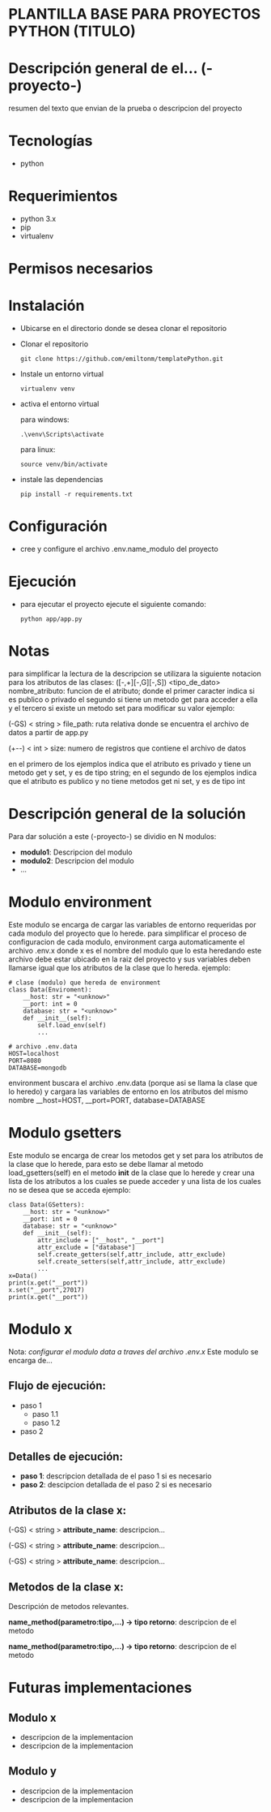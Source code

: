 # PLANTILLA BASE PARA PROYECTOS PYTHON (TITULO)

#  Descripción general de el... (-proyecto-)
resumen del texto que envian de la prueba o descripcion del proyecto

# Tecnologías
- python

# Requerimientos
- python 3.x
- pip
- virtualenv

# Permisos necesarios

# Instalación
- Ubicarse en el directorio donde se desea clonar el repositorio
- Clonar el repositorio 
  ```
  git clone https://github.com/emiltonm/templatePython.git
  ```
- Instale un entorno virtual
  ```
  virtualenv venv
  ```
- activa el entorno virtual
  
    para windows: 
    ```
    .\venv\Scripts\activate
    ```
    para linux: 
    ```
    source venv/bin/activate
    ```
- instale las dependencias
  ```
  pip install -r requirements.txt
  ```

# Configuración
- cree y configure el archivo .env.name_modulo del proyecto 

# Ejecución
- para ejecutar el proyecto ejecute el siguiente comando:
    ```
    python app/app.py
    ```

# Notas
para simplificar la lectura de la descripcion se utilizara la siguiente notacion para los atributos de las clases: ([-,+][-,G][-,S]) <tipo_de_dato> nombre_atributo: funcion de el atributo; donde el primer caracter indica si es publico o privado el segundo si tiene un metodo get para acceder a ella y el tercero si existe un metodo set para modificar su valor ejemplo:

(-GS) < string > file_path: ruta relativa donde se encuentra el archivo de datos a partir de app.py

(+--) < int > size: numero de registros que contiene el archivo de datos

en el primero de los ejemplos indica que el atributo es privado y tiene un metodo get y set, y es de tipo string; en el segundo de los ejemplos indica que el atributo es publico y no tiene metodos get ni set, y es de tipo int

# Descripción general de la solución
Para dar solución a este (-proyecto-) se dividio en N modulos:
- **modulo1**: Descripcion del modulo
- **modulo2**: Descripcion del modulo
- ...

# Modulo environment
Este modulo se encarga de cargar las variables de entorno requeridas por cada modulo del proyecto que lo herede. para simplificar el proceso de configuracion de cada modulo, environment carga automaticamente el archivo .env.x donde x es el nombre del modulo que lo esta heredando este archivo debe estar ubicado en la raiz del proyecto y sus variables deben llamarse igual que los atributos de la clase que lo hereda. ejemplo:
```
# clase (modulo) que hereda de environment
class Data(Enviroment):
    __host: str = "<unknow>"
    __port: int = 0
    database: str = "<unknow>"
    def __init__(self):
        self.load_env(self)
        ...
```
```
# archivo .env.data
HOST=localhost
PORT=8080
DATABASE=mongodb
```
environment buscara el archivo .env.data (porque asi se llama la clase que lo heredo) y cargara las variables de entorno en los atributos del mismo nombre __host=HOST, __port=PORT, database=DATABASE


# Modulo gsetters
Este modulo se encarga de crear los metodos get y set para los atributos de la clase que lo herede, para esto se debe llamar al metodo load_gsetters(self) en el metodo __init__ de la clase que lo herede y crear una lista de los atributos a los cuales se puede acceder y una lista de los cuales no se desea que se acceda ejemplo:
```
class Data(GSetters):
    __host: str = "<unknow>"
    __port: int = 0
    database: str = "<unknow>"
    def __init__(self):
        attr_include = ["__host", "__port"]
        attr_exclude = ["database"]
        self.create_getters(self,attr_include, attr_exclude)
        self.create_setters(self,attr_include, attr_exclude)
        ...
x=Data()
print(x.get("__port"))
x.set("__port",27017)
print(x.get("__port"))
```
# Modulo x
Nota: _configurar el modulo data a traves del archivo .env.x_
Este modulo se encarga de...
## Flujo de ejecución:
- paso 1
  - paso 1.1
  - paso 1.2
- paso 2
  
## Detalles de ejecución:
- **paso 1**: descripcion detallada de el paso 1 si es necesario
- **paso 2**: descipcion detallada de el paso 2 si es necesario

## Atributos de la clase x:

(-GS) < string > **attribute_name**: descripcion...

(-GS) < string > **attribute_name**: descripcion...

(-GS) < string > **attribute_name**: descripcion...

## Metodos de la clase x:
Descripción de metodos relevantes.

**name_method(parametro:tipo,...) -> tipo retorno**: descripcion de el metodo

**name_method(parametro:tipo,...) -> tipo retorno**: descripcion de el metodo

# Futuras implementaciones
## Modulo x
- descripcion de la implementacion
- descripcion de la implementacion

## Modulo y
- descripcion de la implementacion
- descripcion de la implementacion